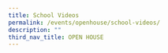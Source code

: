 ```yaml
---
title: School Videos
permalink: /events/openhouse/school-videos/
description: ""
third_nav_title: OPEN HOUSE
---
```


